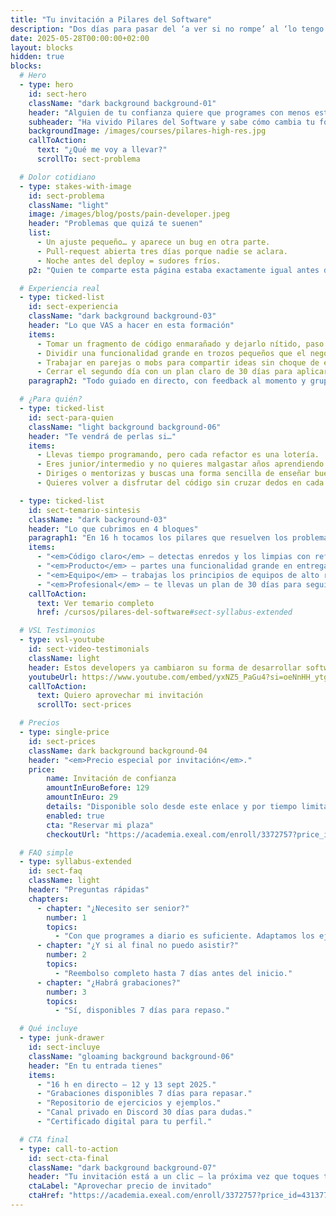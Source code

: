 ```yaml
---
title: "Tu invitación a Pilares del Software"
description: "Dos días para pasar del ‘a ver si no rompe’ al ‘lo tengo bajo control’."
date: 2025-05-28T00:00:00+02:00
layout: blocks
hidden: true
blocks:
  # Hero
  - type: hero
    id: sect-hero
    className: "dark background background-01"
    header: "Alguien de tu confianza quiere que programes con menos estrés"
    subheader: "Ha vivido Pilares del Software y sabe cómo cambia tu forma de trabajar: más claridad, más seguridad, más resultados."
    backgroundImage: /images/courses/pilares-high-res.jpg
    callToAction:
      text: "¿Qué me voy a llevar?"
      scrollTo: sect-problema

  # Dolor cotidiano
  - type: stakes-with-image
    id: sect-problema
    className: "light"
    image: /images/blog/posts/pain-developer.jpeg
    header: "Problemas que quizá te suenen"
    list:
      - Un ajuste pequeño… y aparece un bug en otra parte.
      - Pull-request abierta tres días porque nadie se aclara.
      - Noche antes del deploy = sudores fríos.
    p2: "Quien te comparte esta página estaba exactamente igual antes de la formación."

  # Experiencia real
  - type: ticked-list
    id: sect-experiencia
    className: "dark background background-03"
    header: "Lo que VAS a hacer en esta formación"
    items:
      - Tomar un fragmento de código enmarañado y dejarlo nítido, paso a paso, con tests que te avisan si algo se rompe.
      - Dividir una funcionalidad grande en trozos pequeños que el negocio entiende y valora.
      - Trabajar en parejas o mobs para compartir ideas sin choque de egos.
      - Cerrar el segundo día con un plan claro de 30 días para aplicar lo aprendido en tu proyecto.
    paragraph2: "Todo guiado en directo, con feedback al momento y grupos de 20 personas como máximo."

  # ¿Para quién?
  - type: ticked-list
    id: sect-para-quien
    className: "light background background-06"
    header: "Te vendrá de perlas si…"
    items:
      - Llevas tiempo programando, pero cada refactor es una lotería.
      - Eres junior/intermedio y no quieres malgastar años aprendiendo a golpes.
      - Diriges o mentorizas y buscas una forma sencilla de enseñar buenas prácticas.
      - Quieres volver a disfrutar del código sin cruzar dedos en cada merge.

  - type: ticked-list
    id: sect-temario-sintesis
    className: "dark background-03"
    header: "Lo que cubrimos en 4 bloques"
    paragraph1: "En 16 h tocamos los pilares que resuelven los problemas de tu día a día:"
    items:
      - "<em>Código claro</em> – detectas enredos y los limpias con refactors guiados y tests."
      - "<em>Producto</em> – partes una funcionalidad grande en entregas que el negocio valora."
      - "<em>Equipo</em> – trabajas los principios de equipos de alto rendimiento, las 5 disfunciones y prácticas como pair / mob para que el grupo avance unido."
      - "<em>Profesional</em> – te llevas un plan de 30 días para seguir subiendo de nivel."
    callToAction:
      text: Ver temario completo
      href: /cursos/pilares-del-software#sect-syllabus-extended

  # VSL Testimonios
  - type: vsl-youtube
    id: sect-video-testimonials
    className: light
    header: Estos developers ya cambiaron su forma de desarrollar software para siempre
    youtubeUrl: https://www.youtube.com/embed/yxNZ5_PaGu4?si=oeNnHH_ytgI8fUyS
    callToAction:
      text: Quiero aprovechar mi invitación
      scrollTo: sect-prices

  # Precios
  - type: single-price
    id: sect-prices
    className: dark background background-04
    header: "<em>Precio especial por invitación</em>."
    price:
        name: Invitación de confianza
        amountInEuroBefore: 129
        amountInEuro: 29
        details: "Disponible solo desde este enlace y por tiempo limitado, hasta el 07/07/2025."
        enabled: true
        cta: "Reservar mi plaza"
        checkoutUrl: "https://academia.exeal.com/enroll/3372757?price_id=4313779"

  # FAQ simple
  - type: syllabus-extended
    id: sect-faq
    className: light
    header: "Preguntas rápidas"
    chapters:
      - chapter: "¿Necesito ser senior?"
        number: 1
        topics:
          - "Con que programes a diario es suficiente. Adaptamos los ejercicios."
      - chapter: "¿Y si al final no puedo asistir?"
        number: 2
        topics:
          - "Reembolso completo hasta 7 días antes del inicio."
      - chapter: "¿Habrá grabaciones?"
        number: 3
        topics:
          - "Sí, disponibles 7 días para repaso."

  # Qué incluye
  - type: junk-drawer
    id: sect-incluye
    className: "gloaming background background-06"
    header: "En tu entrada tienes"
    items:
      - "16 h en directo — 12 y 13 sept 2025."
      - "Grabaciones disponibles 7 días para repasar."
      - "Repositorio de ejercicios y ejemplos."
      - "Canal privado en Discord 30 días para dudas."
      - "Certificado digital para tu perfil."

  # CTA final
  - type: call-to-action
    id: sect-cta-final
    className: "dark background background-07"
    header: "Tu invitación está a un clic — la próxima vez que toques tu código, hazlo con confianza"
    ctaLabel: "Aprovechar precio de invitado"
    ctaHref: "https://academia.exeal.com/enroll/3372757?price_id=4313779"
---
```

